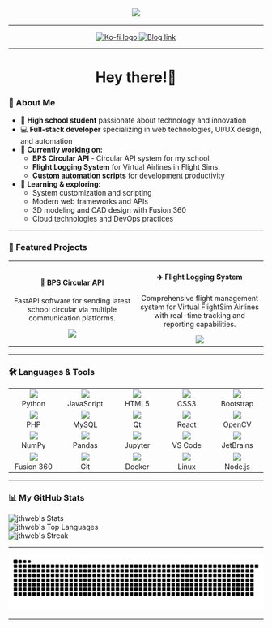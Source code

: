 <div align="center">
  <img src="JThweb.png" />
</div>

---

<div align="center">
  <a href="https://ko-fi.com/jthweb" target="_blank">
    <img src="https://img.shields.io/badge/Support%20Me-Ko--fi-F16061?style=for-the-badge&logo=ko-fi&logoColor=white" height="25" alt="Ko-fi logo" />
  </a>
  <a href="https://blogs.mtdv.me/blog/posts/jthweb" target="_blank">
    <img src="https://img.shields.io/badge/Blog-Read%20More-blue?style=for-the-badge&logo=hashnode&logoColor=white" height="25" alt="Blog link" />
  </a>
</div>

----

<h1 align="center">Hey there!👋</h1>

### 🚀 About Me

- 🏫 **High school student** passionate about technology and innovation
- 💻 **Full-stack developer** specializing in web technologies, UI/UX design, and automation
- 🔨 **Currently working on:**
  - **BPS Circular API** - Circular API system for my school
  - **Flight Logging System** for Virtual Airlines in Flight Sims.
  - **Custom automation scripts** for development productivity
- 🎯 **Learning & exploring:**
  - System customization and scripting
  - Modern web frameworks and APIs
  - 3D modeling and CAD design with Fusion 360
  - Cloud technologies and DevOps practices

---

### 🚀 Featured Projects

<div align="center">
  <table>
    <tr>
      <td align="center" width="300">
        <h4>🔄 BPS Circular API</h4>
        <p>FastAPI software for sending latest school circular via multiple communication platforms.</p>
        <img src="https://img.shields.io/badge/Status-Active-brightgreen?style=for-the-badge" />
      </td>
      <td align="center" width="300">
        <h4>✈️ Flight Logging System</h4>
        <p>Comprehensive flight management system for Virtual FlightSim Airlines with real-time tracking and reporting capabilities.</p>
        <img src="https://img.shields.io/badge/Status-In%20Development-yellow?style=for-the-badge" />
      </td>
    </tr>
    <tr>
      <!--<td align="center" width="300">
        <h4>🎨 UI/UX Projects</h4>
        <p>Custom interface designs and user experience optimization projects focusing on modern, accessible design principles.</p>
        <img src="https://img.shields.io/badge/Status-Ongoing-blue?style=for-the-badge" />
      </td>
      <td align="center" width="300">
        <h4>🤖 Automation Scripts</h4>
        <p>Collection of automation tools and scripts for system customization, workflow optimization, and development productivity.</p>
        <img src="https://img.shields.io/badge/Status-Active-brightgreen?style=for-the-badge" />
      </td>
    </tr>-->
  </table>
</div>

---

### 🛠️ Languages & Tools

<div align="center">
  <table>
    <tr>
      <td align="center" width="100"><img src="https://cdn.jsdelivr.net/gh/devicons/devicon/icons/python/python-original.svg" height="50"/><br>Python</td>
      <td align="center" width="100"><img src="https://cdn.jsdelivr.net/gh/devicons/devicon/icons/javascript/javascript-original.svg" height="50"/><br>JavaScript</td>
      <td align="center" width="100"><img src="https://cdn.jsdelivr.net/gh/devicons/devicon/icons/html5/html5-original.svg" height="50"/><br>HTML5</td>
      <td align="center" width="100"><img src="https://cdn.jsdelivr.net/gh/devicons/devicon/icons/css3/css3-original.svg" height="50"/><br>CSS3</td>
      <td align="center" width="100"><img src="https://cdn.jsdelivr.net/gh/devicons/devicon/icons/bootstrap/bootstrap-original.svg" height="50"/><br>Bootstrap</td>
    </tr>
    <tr>
      <td align="center" width="100"><img src="https://cdn.jsdelivr.net/gh/devicons/devicon/icons/php/php-original.svg" height="50"/><br>PHP</td>
      <td align="center" width="100"><img src="https://cdn.jsdelivr.net/gh/devicons/devicon/icons/mysql/mysql-original.svg" height="50"/><br>MySQL</td>
      <td align="center" width="100"><img src="https://cdn.jsdelivr.net/gh/devicons/devicon/icons/qt/qt-original.svg" height="50"/><br>Qt</td>
      <td align="center" width="100"><img src="https://cdn.jsdelivr.net/gh/devicons/devicon/icons/react/react-original.svg" height="50"/><br>React</td>
      <td align="center" width="100"><img src="https://cdn.jsdelivr.net/gh/devicons/devicon/icons/opencv/opencv-original.svg" height="50"/><br>OpenCV</td>
    </tr>
    <tr>
      <td align="center" width="100"><img src="https://cdn.jsdelivr.net/gh/devicons/devicon/icons/numpy/numpy-original.svg" height="50"/><br>NumPy</td>
      <td align="center" width="100"><img src="https://cdn.jsdelivr.net/gh/devicons/devicon/icons/pandas/pandas-original.svg" height="50"/><br>Pandas</td>
      <td align="center" width="100"><img src="https://cdn.jsdelivr.net/gh/devicons/devicon/icons/jupyter/jupyter-original.svg" height="50"/><br>Jupyter</td>
      <td align="center" width="100"><img src="https://cdn.jsdelivr.net/gh/devicons/devicon/icons/vscode/vscode-original.svg" height="50"/><br>VS Code</td>
      <td align="center" width="100"><img src="https://cdn.jsdelivr.net/gh/devicons/devicon/icons/jetbrains/jetbrains-original.svg" height="50"/><br>JetBrains</td>
    </tr>
    <tr>
      <td align="center" width="100"><img src="https://img.icons8.com/color/48/000000/autodesk-fusion-360.png" height="50"/><br>Fusion 360</td>
      <td align="center" width="100"><img src="https://cdn.jsdelivr.net/gh/devicons/devicon/icons/git/git-original.svg" height="50"/><br>Git</td>
      <td align="center" width="100"><img src="https://cdn.jsdelivr.net/gh/devicons/devicon/icons/docker/docker-original.svg" height="50"/><br>Docker</td>
      <td align="center" width="100"><img src="https://cdn.jsdelivr.net/gh/devicons/devicon/icons/linux/linux-original.svg" height="50"/><br>Linux</td>
      <td align="center" width="100"><img src="https://cdn.jsdelivr.net/gh/devicons/devicon/icons/nodejs/nodejs-original.svg" height="50"/><br>Node.js</td>
    </tr>
  </table>
</div>

---

### 📊 My GitHub Stats

  ![jthweb's Stats](https://github-readme-stats.vercel.app/api?username=jthweb&theme=vue-dark&show_icons=true&hide_border=true&count_private=true)<br>
  ![jthweb's Top Languages](https://github-readme-stats.vercel.app/api/top-langs/?username=jthweb&theme=vue-dark&show_icons=true&hide_border=true&layout=compact)<br>
  ![jthweb's Streak](https://github-readme-streak-stats.herokuapp.com/?user=jthweb&theme=vue-dark&hide_border=true)

---

![snake gif](https://github.com/JThweb/JThweb/blob/output/github-contribution-grid-snake.svg)

---
